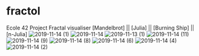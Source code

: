 # fractol
Ecole 42 Project
Fractal visualiser [Mandelbrot] || [Julia] || [Burning Ship] || [n-Julia]
![2019-11-14 (1)](https://user-images.githubusercontent.com/49838885/166440956-d7e6d427-3862-4019-a9d0-853135443afd.png)
![2019-11-14](https://user-images.githubusercontent.com/49838885/166440961-52fe5df5-6d7a-4e31-b063-5b1fd3702fd4.png)
![2019-11-13 (1)](https://user-images.githubusercontent.com/49838885/166440976-87fce3d0-bc09-4441-af9c-204d8eb67d9e.png)
![2019-11-14 (11)](https://user-images.githubusercontent.com/49838885/166440983-3cad284d-c81b-4872-a726-55ad0a178e86.png)
![2019-11-14 (9)](https://user-images.githubusercontent.com/49838885/166440990-b735b5ba-28bd-4694-8997-c5df2cb87db8.png)
![2019-11-14 (8)](https://user-images.githubusercontent.com/49838885/166440995-4b21e84d-0f35-4954-b0b2-aa5386d3d090.png)
![2019-11-14 (6)](https://user-images.githubusercontent.com/49838885/166441004-0190f603-024c-40af-8e81-5b9452f26095.png)
![2019-11-14 (4)](https://user-images.githubusercontent.com/49838885/166441009-54f1067f-f148-4fee-8c3c-87c42b7b8993.png)
![2019-11-14 (2)](https://user-images.githubusercontent.com/49838885/166441015-091bdb1d-9b17-44fd-938e-38e55b60d1c5.png)
